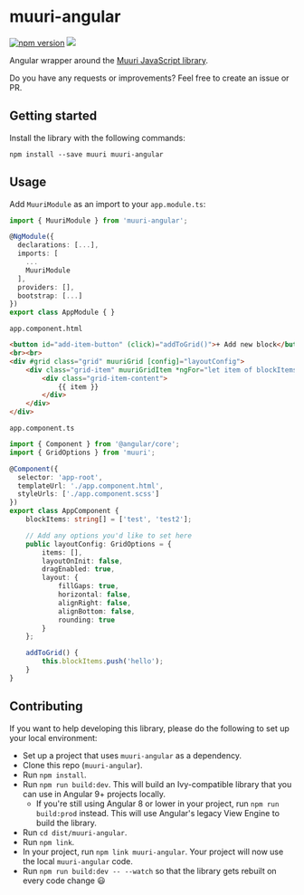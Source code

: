 # muuri-angular

[![npm version](https://badge.fury.io/js/muuri-angular.svg)](https://badge.fury.io/js/muuri-angular) ![](https://github.com/dennisameling/muuri-angular/workflows/Angular%20library/badge.svg)

Angular wrapper around the [Muuri JavaScript library](https://github.com/haltu/muuri).

Do you have any requests or improvements? Feel free to create an issue or PR.

## Getting started

Install the library with the following commands:

`npm install --save muuri muuri-angular`

## Usage

Add `MuuriModule` as an import to your `app.module.ts`:

```TypeScript
import { MuuriModule } from 'muuri-angular';

@NgModule({
  declarations: [...],
  imports: [
    ...
    MuuriModule
  ],
  providers: [],
  bootstrap: [...]
})
export class AppModule { }
```

`app.component.html`

```HTML
<button id="add-item-button" (click)="addToGrid()">+ Add new block</button>
<br><br>
<div #grid class="grid" muuriGrid [config]="layoutConfig">
    <div class="grid-item" muuriGridItem *ngFor="let item of blockItems">
        <div class="grid-item-content">
            {{ item }}
        </div>
    </div>
</div>
```

`app.component.ts`

```TypeScript
import { Component } from '@angular/core';
import { GridOptions } from 'muuri';

@Component({
  selector: 'app-root',
  templateUrl: './app.component.html',
  styleUrls: ['./app.component.scss']
})
export class AppComponent {
    blockItems: string[] = ['test', 'test2'];

    // Add any options you'd like to set here
    public layoutConfig: GridOptions = {
        items: [],
        layoutOnInit: false,
        dragEnabled: true,
        layout: {
            fillGaps: true,
            horizontal: false,
            alignRight: false,
            alignBottom: false,
            rounding: true
        }
    };

    addToGrid() {
        this.blockItems.push('hello');
    }
}
```

## Contributing
If you want to help developing this library, please do the following to set up your local environment:
- Set up a project that uses `muuri-angular` as a dependency.
- Clone this repo (`muuri-angular`).
- Run `npm install`.
- Run `npm run build:dev`. This will build an Ivy-compatible library that you can use in Angular 9+ projects locally.
  - If you're still using Angular 8 or lower in your project, run `npm run build:prod` instead. This will use Angular's legacy View Engine to build the library.
- Run `cd dist/muuri-angular`.
- Run `npm link`.
- In your project, run `npm link muuri-angular`. Your project will now use the local `muuri-angular` code.
- Run `npm run build:dev -- --watch` so that the library gets rebuilt on every code change 😃

